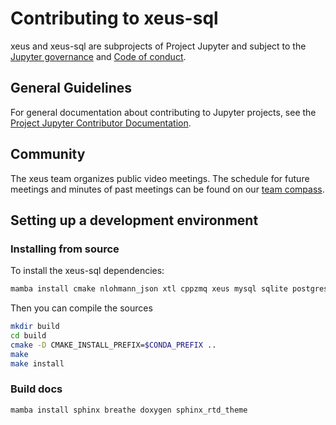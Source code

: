 # Contributing to xeus-sql

xeus and xeus-sql are subprojects of Project Jupyter and subject to the [Jupyter governance](https://github.com/jupyter/governance) and [Code of conduct](https://github.com/jupyter/governance/blob/master/conduct/code_of_conduct.md).

## General Guidelines

For general documentation about contributing to Jupyter projects, see the [Project Jupyter Contributor Documentation](https://jupyter.readthedocs.io/en/latest/contributor/content-contributor.html).

## Community

The xeus team organizes public video meetings. The schedule for future meetings and minutes of past meetings can be found on our [team compass](https://jupyter-xeus.github.io/).

## Setting up a development environment

### Installing from source

To install the xeus-sql dependencies:

```bash
mamba install cmake nlohmann_json xtl cppzmq xeus mysql sqlite postgresql cpp-tabulate=1.3 xvega xvega-bindings xproperty jupyterlab soci -c conda-forge
```

Then you can compile the sources

```bash
mkdir build
cd build
cmake -D CMAKE_INSTALL_PREFIX=$CONDA_PREFIX ..
make
make install
```

### Build docs

```
mamba install sphinx breathe doxygen sphinx_rtd_theme
```
